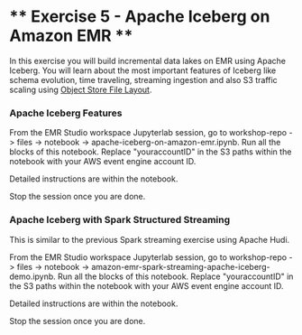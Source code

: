 # ** Exercise 5 - Apache Iceberg on Amazon EMR **

In this exercise you will build incremental data lakes on EMR using Apache Iceberg. You will learn about the most important features of Iceberg like schema evolution, time traveling, streaming ingestion and also S3 traffic scaling using [Object Store File Layout](https://iceberg.apache.org/docs/latest/aws/#object-store-file-layout).

### Apache Iceberg Features

From the EMR Studio workspace Jupyterlab session, go to workshop-repo -> files -> notebook -> apache-iceberg-on-amazon-emr.ipynb. Run all the blocks of this notebook. Replace "youraccountID" in the S3 paths within the notebook with your AWS event engine account ID.

Detailed instructions are within the notebook.

Stop the session once you are done.  

### Apache Iceberg with Spark Structured Streaming

This is similar to the previous Spark streaming exercise using Apache Hudi.

From the EMR Studio workspace Jupyterlab session, go to workshop-repo -> files -> notebook -> amazon-emr-spark-streaming-apache-iceberg-demo.ipynb. Run all the blocks of this notebook. Replace "youraccountID" in the S3 paths within the notebook with your AWS event engine account ID.

Detailed instructions are within the notebook.

Stop the session once you are done.  
